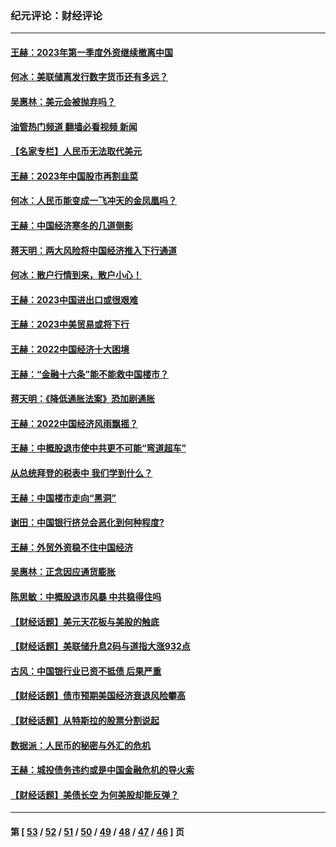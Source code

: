 ### 纪元评论：财经评论
---
#### [王赫：2023年第一季度外资继续撤离中国](../../pages/nsc1026/n13988870.md?06130330) 
#### [何冰：美联储离发行数字货币还有多远？](../../pages/nsc1026/n13986109.md?06130330) 
#### [吴惠林：美元会被抛弃吗？](../../pages/nsc1026/n13984087.md?06130330) 
#### [油管热门频道 翻墙必看视频 新闻](ok?06130330)
#### [【名家专栏】人民币无法取代美元](../../pages/nsc1026/n13974270.md?06130330) 
#### [王赫：2023年中国股市再割韭菜](../../pages/nsc1026/n13965334.md?06130330) 
#### [何冰：人民币能变成一飞冲天的金凤凰吗？](../../pages/nsc1026/n13964999.md?06130330) 
#### [王赫：中国经济寒冬的几道侧影](../../pages/nsc1026/n13932953.md?06130330) 
#### [蒋天明：两大风险将中国经济推入下行通道](../../pages/nsc1026/n13929820.md?06130330) 
#### [何冰：散户行情到来，散户小心！](../../pages/nsc1026/n13928308.md?06130330) 
#### [王赫：2023中国进出口或很艰难](../../pages/nsc1026/n13911515.md?06130330) 
#### [王赫：2023中美贸易或将下行](../../pages/nsc1026/n13899005.md?06130330) 
#### [王赫：2022中国经济十大困境](../../pages/nsc1026/n13883766.md?06130330) 
#### [王赫：“金融十六条”能不能救中国楼市？](../../pages/nsc1026/n13868431.md?06130330) 
#### [蒋天明：《降低通胀法案》恐加剧通胀](../../pages/nsc1026/n13806996.md?06130330) 
#### [王赫：2022中国经济风雨飘摇？](../../pages/nsc1026/n13803207.md?06130330) 
#### [王赫：中概股退市使中共更不可能“弯道超车”](../../pages/nsc1026/n13802858.md?06130330) 
#### [从总统拜登的税表中 我们学到什么？](../../pages/nsc1026/n13773081.md?06130330) 
#### [王赫：中国楼市走向“黑洞”](../../pages/nsc1026/n13770647.md?06130330) 
#### [谢田：中国银行挤兑会恶化到何种程度?](../../pages/nsc1026/n13766965.md?06130330) 
#### [王赫：外贸外资稳不住中国经济](../../pages/nsc1026/n13753933.md?06130330) 
#### [吴惠林：正念因应通货膨胀](../../pages/nsc1026/n13750350.md?06130330) 
#### [陈思敏：中概股退市风暴 中共稳得住吗](../../pages/nsc1026/n13738978.md?06130330) 
#### [【财经话题】美元天花板与美股的触底](../../pages/nsc1026/n13736495.md?06130330) 
#### [【财经话题】美联储升息2码与道指大涨932点](../../pages/nsc1026/n13727377.md?06130330) 
#### [古风：中国银行业已资不抵债 后果严重](../../pages/nsc1026/n13726111.md?06130330) 
#### [【财经话题】债市预期美国经济衰退风险攀高](../../pages/nsc1026/n13698043.md?06130330) 
#### [【财经话题】从特斯拉的股票分割说起](../../pages/nsc1026/n13679733.md?06130330) 
#### [数据派：人民币的秘密与外汇的危机](../../pages/nsc1026/n13667092.md?06130330) 
#### [王赫：城投债务违约或是中国金融危机的导火索](../../pages/nsc1026/n13665322.md?06130330) 
#### [【财经话题】美债长空 为何美股却能反弹？](../../pages/nsc1026/n13665895.md?06130330) 

---
#### 第 [ [53](./53.md?06130330) / [52](./52.md?06130330) / [51](./51.md?06130330) / [50](./50.md?06130330) / [49](./49.md?06130330) / [48](./48.md?06130330) / [47](./47.md?06130330) / [46](./46.md?06130330) ] 页
